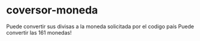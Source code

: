 # coversor-moneda
Puede convertir sus divisas a la moneda solicitada por el codigo país
Puede convertir las 161 monedas!

